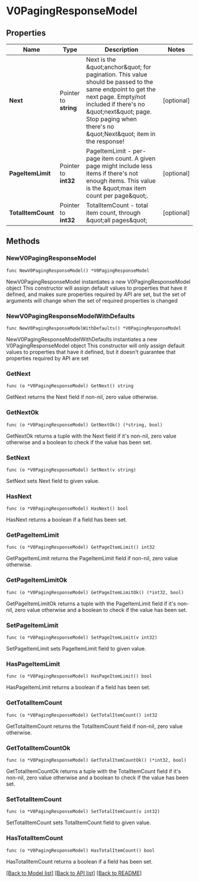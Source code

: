 # V0PagingResponseModel

## Properties

Name | Type | Description | Notes
------------ | ------------- | ------------- | -------------
**Next** | Pointer to **string** | Next is the \&quot;anchor\&quot; for pagination. This value should be passed to the same endpoint to get the next page. Empty/not included if there&#39;s no \&quot;next\&quot; page. Stop paging when there&#39;s no \&quot;Next\&quot; item in the response! | [optional] 
**PageItemLimit** | Pointer to **int32** | PageItemLimit - per-page item count. A given page might include less items if there&#39;s not enough items. This value is the \&quot;max item count per page\&quot;. | [optional] 
**TotalItemCount** | Pointer to **int32** | TotalItemCount - total item count, through \&quot;all pages\&quot; | [optional] 

## Methods

### NewV0PagingResponseModel

`func NewV0PagingResponseModel() *V0PagingResponseModel`

NewV0PagingResponseModel instantiates a new V0PagingResponseModel object
This constructor will assign default values to properties that have it defined,
and makes sure properties required by API are set, but the set of arguments
will change when the set of required properties is changed

### NewV0PagingResponseModelWithDefaults

`func NewV0PagingResponseModelWithDefaults() *V0PagingResponseModel`

NewV0PagingResponseModelWithDefaults instantiates a new V0PagingResponseModel object
This constructor will only assign default values to properties that have it defined,
but it doesn't guarantee that properties required by API are set

### GetNext

`func (o *V0PagingResponseModel) GetNext() string`

GetNext returns the Next field if non-nil, zero value otherwise.

### GetNextOk

`func (o *V0PagingResponseModel) GetNextOk() (*string, bool)`

GetNextOk returns a tuple with the Next field if it's non-nil, zero value otherwise
and a boolean to check if the value has been set.

### SetNext

`func (o *V0PagingResponseModel) SetNext(v string)`

SetNext sets Next field to given value.

### HasNext

`func (o *V0PagingResponseModel) HasNext() bool`

HasNext returns a boolean if a field has been set.

### GetPageItemLimit

`func (o *V0PagingResponseModel) GetPageItemLimit() int32`

GetPageItemLimit returns the PageItemLimit field if non-nil, zero value otherwise.

### GetPageItemLimitOk

`func (o *V0PagingResponseModel) GetPageItemLimitOk() (*int32, bool)`

GetPageItemLimitOk returns a tuple with the PageItemLimit field if it's non-nil, zero value otherwise
and a boolean to check if the value has been set.

### SetPageItemLimit

`func (o *V0PagingResponseModel) SetPageItemLimit(v int32)`

SetPageItemLimit sets PageItemLimit field to given value.

### HasPageItemLimit

`func (o *V0PagingResponseModel) HasPageItemLimit() bool`

HasPageItemLimit returns a boolean if a field has been set.

### GetTotalItemCount

`func (o *V0PagingResponseModel) GetTotalItemCount() int32`

GetTotalItemCount returns the TotalItemCount field if non-nil, zero value otherwise.

### GetTotalItemCountOk

`func (o *V0PagingResponseModel) GetTotalItemCountOk() (*int32, bool)`

GetTotalItemCountOk returns a tuple with the TotalItemCount field if it's non-nil, zero value otherwise
and a boolean to check if the value has been set.

### SetTotalItemCount

`func (o *V0PagingResponseModel) SetTotalItemCount(v int32)`

SetTotalItemCount sets TotalItemCount field to given value.

### HasTotalItemCount

`func (o *V0PagingResponseModel) HasTotalItemCount() bool`

HasTotalItemCount returns a boolean if a field has been set.


[[Back to Model list]](../README.md#documentation-for-models) [[Back to API list]](../README.md#documentation-for-api-endpoints) [[Back to README]](../README.md)


